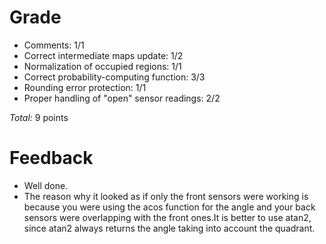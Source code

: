 Grade
=====

* Comments: 1/1
* Correct intermediate maps update: 1/2
* Normalization of occupied regions: 1/1
* Correct probability-computing function: 3/3
* Rounding error protection: 1/1
* Proper handling of "open" sensor readings: 2/2

_Total:_ 9 points

Feedback
========

- Well done.
- The reason why it looked as if only the front sensors were working is because you were using the acos function for the angle and your back sensors were overlapping with the front ones.It is better to use atan2, since atan2 always returns the angle taking into account the quadrant.